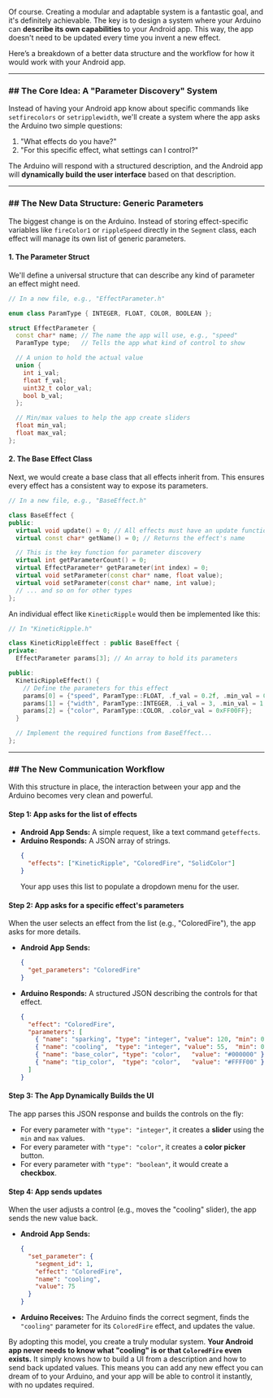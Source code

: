 Of course. Creating a modular and adaptable system is a fantastic goal, and it's definitely achievable. The key is to design a system where your Arduino can **describe its own capabilities** to your Android app. This way, the app doesn't need to be updated every time you invent a new effect.

Here’s a breakdown of a better data structure and the workflow for how it would work with your Android app.

-----

### \#\# The Core Idea: A "Parameter Discovery" System

Instead of having your Android app know about specific commands like `setfirecolors` or `setripplewidth`, we'll create a system where the app asks the Arduino two simple questions:

1.  "What effects do you have?"
2.  "For this specific effect, what settings can I control?"

The Arduino will respond with a structured description, and the Android app will **dynamically build the user interface** based on that description.

-----

### \#\# The New Data Structure: Generic Parameters

The biggest change is on the Arduino. Instead of storing effect-specific variables like `fireColor1` or `rippleSpeed` directly in the `Segment` class, each effect will manage its own list of generic parameters.

#### **1. The Parameter Struct**

We'll define a universal structure that can describe any kind of parameter an effect might need.

```cpp
// In a new file, e.g., "EffectParameter.h"

enum class ParamType { INTEGER, FLOAT, COLOR, BOOLEAN };

struct EffectParameter {
  const char* name; // The name the app will use, e.g., "speed"
  ParamType type;   // Tells the app what kind of control to show

  // A union to hold the actual value
  union {
    int i_val;
    float f_val;
    uint32_t color_val;
    bool b_val;
  };

  // Min/max values to help the app create sliders
  float min_val;
  float max_val;
};
```

#### **2. The Base Effect Class**

Next, we would create a base class that all effects inherit from. This ensures every effect has a consistent way to expose its parameters.

```cpp
// In a new file, e.g., "BaseEffect.h"

class BaseEffect {
public:
  virtual void update() = 0; // All effects must have an update function
  virtual const char* getName() = 0; // Returns the effect's name

  // This is the key function for parameter discovery
  virtual int getParameterCount() = 0;
  virtual EffectParameter* getParameter(int index) = 0;
  virtual void setParameter(const char* name, float value);
  virtual void setParameter(const char* name, int value);
  // ... and so on for other types
};
```

An individual effect like `KineticRipple` would then be implemented like this:

```cpp
// In "KineticRipple.h"

class KineticRippleEffect : public BaseEffect {
private:
  EffectParameter params[3]; // An array to hold its parameters

public:
  KineticRippleEffect() {
    // Define the parameters for this effect
    params[0] = {"speed", ParamType::FLOAT, .f_val = 0.2f, .min_val = 0.0f, .max_val = 1.0f};
    params[1] = {"width", ParamType::INTEGER, .i_val = 3, .min_val = 1, .max_val = 11};
    params[2] = {"color", ParamType::COLOR, .color_val = 0xFF00FF};
  }

  // Implement the required functions from BaseEffect...
};
```

-----

### \#\# The New Communication Workflow

With this structure in place, the interaction between your app and the Arduino becomes very clean and powerful.

#### **Step 1: App asks for the list of effects**

  * **Android App Sends:** A simple request, like a text command `geteffects`.
  * **Arduino Responds:** A JSON array of strings.
    ```json
    {
      "effects": ["KineticRipple", "ColoredFire", "SolidColor"]
    }
    ```
    Your app uses this list to populate a dropdown menu for the user.

#### **Step 2: App asks for a specific effect's parameters**

When the user selects an effect from the list (e.g., "ColoredFire"), the app asks for more details.

  * **Android App Sends:**
    ```json
    {
      "get_parameters": "ColoredFire"
    }
    ```
  * **Arduino Responds:** A structured JSON describing the controls for that effect.
    ```json
    {
      "effect": "ColoredFire",
      "parameters": [
        { "name": "sparking", "type": "integer", "value": 120, "min": 0, "max": 255 },
        { "name": "cooling",  "type": "integer", "value": 55,  "min": 0, "max": 100 },
        { "name": "base_color", "type": "color",   "value": "#000000" },
        { "name": "tip_color",  "type": "color",   "value": "#FFFF00" }
      ]
    }
    ```

#### **Step 3: The App Dynamically Builds the UI**

The app parses this JSON response and builds the controls on the fly:

  * For every parameter with `"type": "integer"`, it creates a **slider** using the `min` and `max` values.
  * For every parameter with `"type": "color"`, it creates a **color picker** button.
  * For every parameter with `"type": "boolean"`, it would create a **checkbox**.

#### **Step 4: App sends updates**

When the user adjusts a control (e.g., moves the "cooling" slider), the app sends the new value back.

  * **Android App Sends:**
    ```json
    {
      "set_parameter": {
        "segment_id": 1,
        "effect": "ColoredFire",
        "name": "cooling",
        "value": 75
      }
    }
    ```
  * **Arduino Receives:** The Arduino finds the correct segment, finds the `"cooling"` parameter for its `ColoredFire` effect, and updates the value.

By adopting this model, you create a truly modular system. **Your Android app never needs to know what "cooling" is or that `ColoredFire` even exists.** It simply knows how to build a UI from a description and how to send back updated values. This means you can add any new effect you can dream of to your Arduino, and your app will be able to control it instantly, with no updates required.